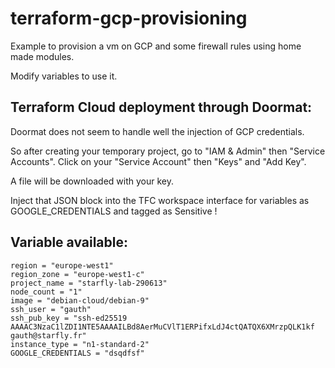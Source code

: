 terraform-gcp-provisioning
==========================

Example to provision a vm on GCP and some firewall rules using home made modules.

Modify variables to use it.

Terraform Cloud deployment through Doormat:
-------------------------------------------

Doormat does not seem to handle well the injection of GCP credentials.

So after creating your temporary project, go to "IAM & Admin" then "Service Accounts".
Click on your "Service Account" then "Keys" and "Add Key".

A file will be downloaded with your key.

Inject that JSON block into the TFC workspace interface for variables as GOOGLE_CREDENTIALS and tagged as Sensitive !

Variable available:
-------------------

```
region = "europe-west1"
region_zone = "europe-west1-c"
project_name = "starfly-lab-290613"
node_count = "1"
image = "debian-cloud/debian-9"
ssh_user = "gauth"
ssh_pub_key = "ssh-ed25519 AAAAC3NzaC1lZDI1NTE5AAAAILBd8AerMuCVlT1ERPifxLdJ4ctQATQX6XMrzpQLK1kf gauth@starfly.fr"
instance_type = "n1-standard-2"
GOOGLE_CREDENTIALS = "dsqdfsf"
```

